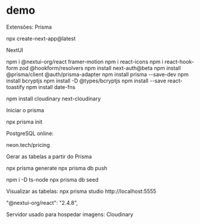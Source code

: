 # demo

Extensões:
	Prisma

npx create-next-app@latest

NextUI

npm i @nextui-org/react framer-motion
npm i react-icons
npm i react-hook-form zod @hookform/resolvers
npm install next-auth@beta
npm install @prisma/client @auth/prisma-adapter
npm install prisma --save-dev
npm install bcryptjs
npm install -D @types/bcryptjs
npm install --save react-toastify
npm install date-fns

npm install cloudinary next-cloudinary

Iniciar o prisma

npx prisma init

PostgreSQL online:

neon.tech/pricing

Gerar as tabelas a partir do Prisma

npx prisma generate
npx prisma db push

npm i -D ts-node
npx prisma db seed

Visualizar as tabelas: 
	npx prisma studio
	http://localhost:5555
	
"@nextui-org/react": "2.4.8",

Servidor usado para hospedar imagens: Cloudinary